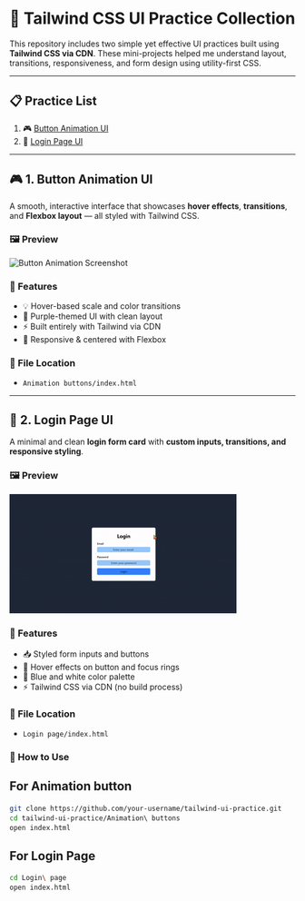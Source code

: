 # 🎯 Tailwind CSS UI Practice Collection

This repository includes two simple yet effective UI practices built using **Tailwind CSS via CDN**. These mini-projects helped me understand layout, transitions, responsiveness, and form design using utility-first CSS.

---

## 📋 Practice List

1. 🎮 [Button Animation UI](#-1-button-animation-ui)
2. 🔐 [Login Page UI](#-2-login-page-ui)

---

## 🎮 1. Button Animation UI

A smooth, interactive interface that showcases **hover effects**, **transitions**, and **Flexbox layout** — all styled with Tailwind CSS.

### 🖼️ Preview

![Button Animation Screenshot](./Assets/buttons.gif)

### 🚀 Features

- 💡 Hover-based scale and color transitions  
- 🎨 Purple-themed UI with clean layout  
- ⚡ Built entirely with Tailwind via CDN  
- 📱 Responsive & centered with Flexbox

### 📄 File Location

- `Animation buttons/index.html`

---

## 🔐 2. Login Page UI

A minimal and clean **login form card** with **custom inputs, transitions, and responsive styling**.

### 🖼️ Preview

![login-page](./Assests/tailwind.gif)

### 🚀 Features

- 📥 Styled form inputs and buttons  
- 🔁 Hover effects on button and focus rings
- 🌙 Blue and white color palette 
- ⚡ Tailwind CSS via CDN (no build process)

### 📄 File Location

- `Login page/index.html`

### 🔧 How to Use

## For Animation button

```bash
git clone https://github.com/your-username/tailwind-ui-practice.git
cd tailwind-ui-practice/Animation\ buttons
open index.html
```

## For Login Page

```bash
cd Login\ page
open index.html
```
